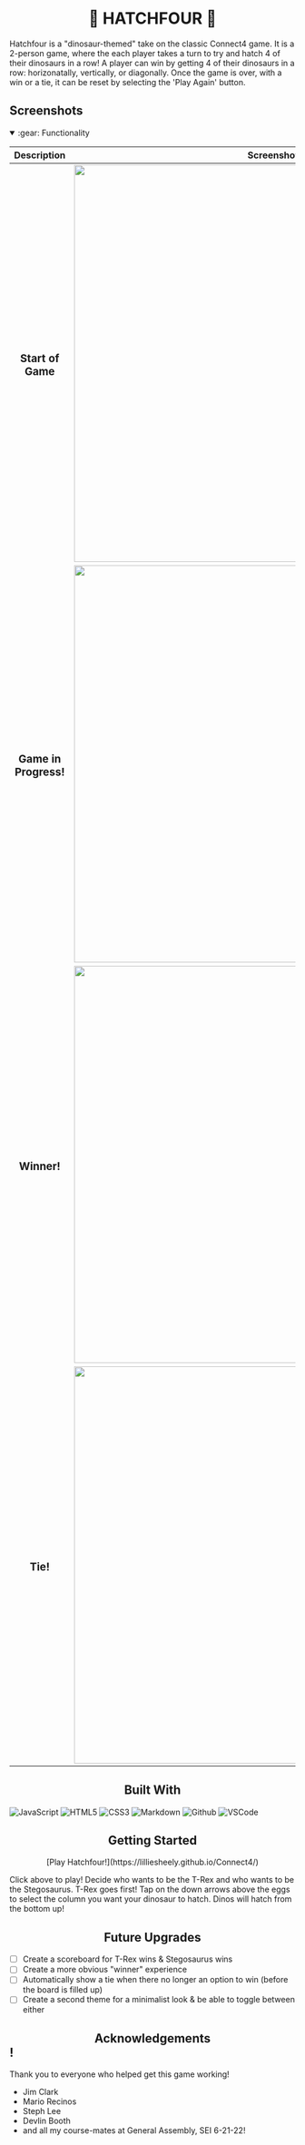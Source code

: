 # <div align="center">🦕 HATCHFOUR 🦖</div>
Hatchfour is a "dinosaur-themed" take on the classic Connect4 game. It is a 2-person game, where the each player takes a turn to try and hatch 4 of their dinosaurs in a row! A player can win by getting 4 of their dinosaurs in a row: horizonatally, vertically, or diagonally. Once the game is over, with a win or a tie, it can be reset by selecting the 'Play Again' button.

## Screenshots
<details open>
<summary> :gear: Functionality</summary>

| Description | Screenshot |
|------------ | ------------|
| <h3 align="center">Start of Game</h3> | <img src="https://i.imgur.com/pmiKe1o.png" width="700"/> |
| <h3 align="center">Game in Progress!</h3> | <img src="https://i.imgur.com/5SAYlNg.png" width="700"/> |
| <h3 align="center">Winner!</h3> | <img src="https://i.imgur.com/4PbEx7v.png" width="700"/> |
| <h3 align="center">Tie!</h3> | <img src="https://i.imgur.com/jHVD2im.png" width="700"/> |
</details>

## <div align="center">Built With</div>
![JavaScript](https://img.shields.io/badge/-JavaScript-333?style=flat&logo=javascript) 
![HTML5](https://img.shields.io/badge/-HTML5-333?style=flat&logo=html5)
![CSS3](https://img.shields.io/badge/-CSS-333?style=flat&logo=css3)
![Markdown](https://img.shields.io/badge/-Markdown-333?style=flat&logo=markdown)
![Github](https://img.shields.io/badge/-GitHub-333?style=flat&logo=github)
![VSCode](https://img.shields.io/badge/-VS_Code-333?style=flat&logo=visualstudio)

## <div align="center">Getting Started</div>
<div align="center">[Play Hatchfour!](https://lilliesheely.github.io/Connect4/)</div>

Click above to play! Decide who wants to be the T-Rex and who wants to be the Stegosaurus. T-Rex goes first! Tap on the down arrows above the eggs to select the column you want your dinosaur to hatch. Dinos will hatch from the bottom up!

## <div align="center">Future Upgrades</div>
- [ ] Create a scoreboard for T-Rex wins & Stegosaurus wins
- [ ] Create a more obvious "winner" experience
- [ ] Automatically show a tie when there no longer an option to win (before the board is filled up)
- [ ] Create a second theme for a minimalist look & be able to toggle between either

## <div align="center">Acknowledgements</div>! 
Thank you to everyone who helped get this game working! 
- Jim Clark
- Mario Recinos
- Steph Lee
- Devlin Booth
- and all my course-mates at General Assembly, SEI 6-21-22!